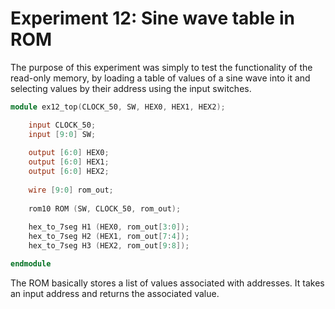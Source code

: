 # Experiment 12: Sine wave table in ROM

The purpose of this experiment was simply to test the functionality of the read-only memory, by loading a table of values of a sine wave into it and selecting values by their address using the input switches.

```verilog
module ex12_top(CLOCK_50, SW, HEX0, HEX1, HEX2);

	input CLOCK_50;
	input [9:0] SW;
	
	output [6:0] HEX0;
	output [6:0] HEX1;
	output [6:0] HEX2;
	
	wire [9:0] rom_out;
	
	rom10 ROM (SW, CLOCK_50, rom_out);
	
	hex_to_7seg H1 (HEX0, rom_out[3:0]);
	hex_to_7seg H2 (HEX1, rom_out[7:4]);
	hex_to_7seg H3 (HEX2, rom_out[9:8]);

endmodule
```

The ROM basically stores a list of values associated with addresses. It takes an input address and returns the associated value.
